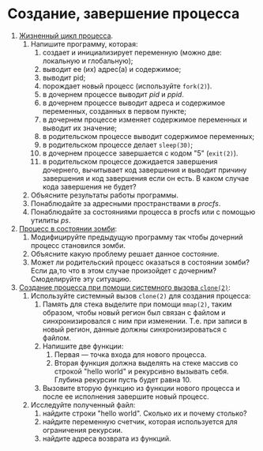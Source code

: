 # Создание, завершение процесса

1. [Жизненный цикл процесса](1).
    1. Напишите программу, которая:
        1. создает и инициализирует переменную (можно две: локальную и глобальную);
        2. выводит ее (их) адрес(а) и содержимое;
        3. выводит pid;
        4. порождает новый процесс (используйте `fork(2)`).
        5. в дочернем процессе выводит *pid* и *ppid*.
        6. в дочернем процессе выводит адреса и содержимое переменных, созданных в первом пункте;
        7. в дочернем процессе изменяет содержимое переменных и выводит их значение;
        8. в родительском процессе выводит содержимое переменных;
        9. в родительском процессе делает `sleep(30)`;
        10. в дочернем процессе завершается с кодом "5" (`exit(2)`).
        11. в родительском процессе дожидается завершения дочернего, вычитывает код завершения и выводит причину завершения и код завершения если он есть. В каком случае кода завершения не будет?
    2. Объясните результаты работы программы.
    3. Понаблюдайте за адресными пространствами в *procfs*.
    4. Понаблюдайте за состояниями процесса в procfs или с помощью утилиты *ps*.
2. [Процесс в состоянии зомби](2):
    1. Модифицируйте предыдущую программу так чтобы дочерний процесс становился зомби.
    2. Объясните какую проблему решает данное состояние.
    3. Может ли родительский процесс оказаться в состоянии зомби? Если да,то что в этом случае произойдет с дочерним? Смоделируйте эту ситуацию.
3. [Создание процесса при помощи системного вызова `clone(2)`](3):
    1. Используйте системный вызов `clone(2)` для создания процесса:
        1. Память для стека выделите при помощи `mmap(2)`, таким образом, чтобы новый регион был связан с файлом и синхронизировался с ним при изменении. Т.е. при записи в новый регион, данные должны синхронизироваться с файлом.
        2. Напишите две функции:
            1. Первая — точка входа для нового процесса.
            1. Вторая функция должна выделять на стеке массив со строкой "hello world" и рекурсивно вызывать себя. Глубина рекурсии пусть будет равна 10.
        3. Вызовите вторую функцию из функции нового процесса и после ее исполнения завершите новый процесс.
    2. Исследуйте полученный файл:
        1. найдите строки "hello world". Сколько их и почему столько?
        2. найдите переменную счетчик, которая используется для ограничения рекурсии.
        3. найдите адреса возврата из функций.
